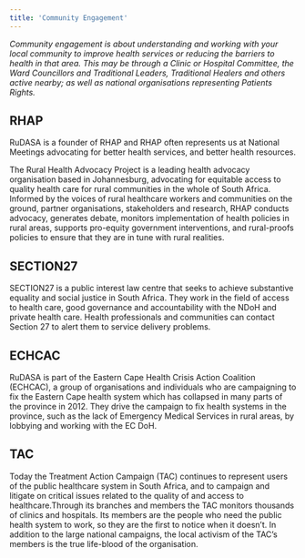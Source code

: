 ```yaml
---
title: 'Community Engagement'
---
```

*Community engagement is about understanding and working with your local community to improve health services or reducing the barriers to health in that area. This may be through a Clinic or Hospital Committee, the Ward Councillors and Traditional Leaders, Traditional Healers and others active nearby; as well as national organisations representing Patients Rights.*

## RHAP
RuDASA is a founder of RHAP and RHAP often represents us at National Meetings advocating for better health services, and better health resources.

The Rural Health Advocacy Project is a leading health advocacy organisation based in Johannesburg, advocating for equitable access to quality health care for rural communities in the whole of South Africa. Informed by the voices of rural healthcare workers and communities on the ground, partner organisations, stakeholders and research, RHAP conducts advocacy, generates debate, monitors implementation of health policies in rural areas, supports pro-equity government interventions, and rural-proofs policies to ensure that they are in tune with rural realities. 

## SECTION27 
SECTION27 is a public interest law centre that seeks to achieve substantive equality and social justice in South Africa. They work in the field of access to health care, good governance and accountability with the NDoH and private health care. Health professionals and communities can contact Section 27 to alert them to service delivery problems.

## ECHCAC
RuDASA is part of the Eastern Cape Health Crisis Action Coalition (ECHCAC), a group of organisations and individuals who are campaigning to fix the Eastern Cape health system which has collapsed in many parts of the province in 2012. They  drive the campaign to fix health systems in the province, such as the lack of Emergency Medical Services in rural areas, by lobbying and working with the EC DoH.

## TAC
Today the Treatment Action Campaign (TAC) continues to represent users of the public healthcare system in South Africa, and to campaign and litigate on critical issues related to the quality of and access to healthcare.Through its branches and members the TAC monitors thousands of clinics and hospitals. Its members are the people who need the public health system to work, so they are the first to notice when it doesn’t. In addition to the large national campaigns, the local activism of the TAC’s members is the true life-blood of the organisation.

<!--
    This is a comment and is not displayed on the website. Do not alter this text between arrows (->).
    To change the content in this file, simply retype/ copy+paste any text above, as you would in a normal text file/ word document.

    Do not change the "title:" title, or the ---. Only change the text inside '' for that section.

    The hashtag ( # ) symbols followed by a space and then text show a heading. The more #s you have, the smaller/"less important" the heading. You can add up to 6 # but we suggest max 4 #. make sure each heading is on a separate line.

    The text surrounded by single stars ( * ) with no spaces shows italic text. 

    Please refer to the "HOW TO USE" or "HOW TO USE SHORT" files for more information.
 -->